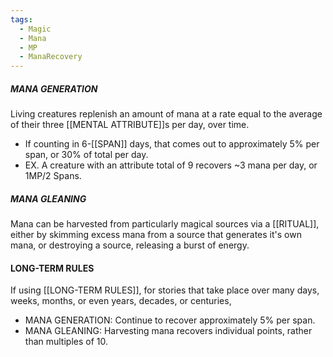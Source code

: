 ```yaml
---
tags:
  - Magic
  - Mana
  - MP
  - ManaRecovery
---
```

##### MANA GENERATION
Living creatures replenish an amount of mana at a rate equal to the average of their three [[MENTAL ATTRIBUTE]]s per day, over time.
- If counting in 6-[[SPAN]] days, that comes out to approximately 5% per span, or 30% of total per day.
- EX. A creature with an attribute total of 9 recovers ~3 mana per day, or 1MP/2 Spans.
##### MANA GLEANING
Mana can be harvested from particularly magical sources via a [[RITUAL]], either by skimming excess mana from a source that generates it's own mana, or destroying a source, releasing a burst of energy.

#### LONG-TERM RULES
If using [[LONG-TERM RULES]], for stories that take place over many days, weeks, months, or even years, decades, or centuries,
- MANA GENERATION: Continue to recover approximately 5% per span.
- MANA GLEANING: Harvesting mana recovers individual points, rather than multiples of 10.
